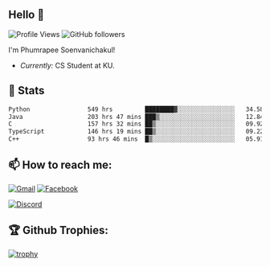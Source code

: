 
<h2>Hello 👋</h2> 

![Profile Views](https://komarev.com/ghpvc/?username=Homiez09&label=Profile%20views&color=0e75b6&style=flat)
![GitHub followers](https://img.shields.io/github/followers/HomieZ09.svg?style=social&label=Follow)


I'm Phumrapee Soenvanichakul!

- <i>Currently:</i> CS Student at KU.

<h2>👀 Stats</h2>

<!--START_SECTION:waka-->

```txt
Python                549 hrs         ████████▓░░░░░░░░░░░░░░░░   34.58 %
Java                  203 hrs 47 mins ███▒░░░░░░░░░░░░░░░░░░░░░   12.84 %
C                     157 hrs 32 mins ██▒░░░░░░░░░░░░░░░░░░░░░░   09.92 %
TypeScript            146 hrs 19 mins ██▒░░░░░░░░░░░░░░░░░░░░░░   09.22 %
C++                   93 hrs 46 mins  █▒░░░░░░░░░░░░░░░░░░░░░░░   05.91 %
```

<!--END_SECTION:waka-->

<h2>📫 How to reach me:</h2>

<a href="mailto:phumrapeesoen1@gmail.com">![Gmail](https://img.shields.io/badge/Gmail-D14836?style=for-the-badge&logo=gmail&logoColor=white)</a> 
<a href="https://web.facebook.com/phumrapee.soenvanichakul.3/">![Facebook](https://img.shields.io/badge/Facebook-4267B2?style=for-the-badge&logo=facebook&logoColor=white)</a>

<a href="https://discord.gg/EWnAEUtFVm">![Discord](https://discord.c99.nl/widget/theme-1/297740667784921089.png)</a> 

<h2>🏆 Github Trophies:</h2>

[![trophy](https://github-profile-trophy.vercel.app/?username=Homiez09&theme=discord&row=1)](https://github.com/ryo-ma/github-profile-trophy)
